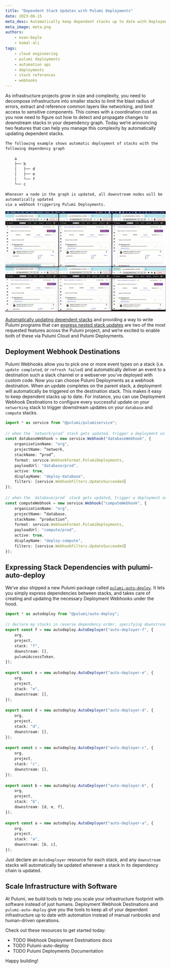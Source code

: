 ```yaml
---
title: "Dependent Stack Updates with Pulumi Deployments"
date: 2023-06-15
meta_desc: Automatically keep dependent stacks up to date with Deployment Webhook Destinations and the pulumi-auto-deploy package.
meta_image: meta.png
authors:
    - evan-boyle
    - komal-ali
tags:
    - cloud engineering
    - pulumi deployments
    - automation api
    - deployments
    - stack references
    - webhooks
---
```


As infrastructure projects grow in size and complexity, you need to decompose infrastructure into smaller stacks to limit the blast radius of errors, extract and reference common layers like networking, and limit access to sensitive components. This comes with a coordination cost as you now need to figure out how to detect and propagate changes to downstream stacks in your dependency graph. Today we’re announcing two features that can help you manage this complexity by automatically updating dependent stacks.

```
The following example shows automatic deployment of stacks with the following dependency graph

    a
    ├── b
    │   ├── d
    │   ├── e
    │   └── f
    └── c

Whenever a node in the graph is updated, all downstream nodes will be automatically updated
via a webhook triggering Pulumi Deployments.
```

![Dependent Stacks Updating Automatically via Pulumi Deployments](auto-deploy.gif)

[Automatically updating dependent stacks](https://github.com/pulumi/pulumi/issues/2309) and providing a way to write Pulumi programs that can [express nested stack updates](https://github.com/pulumi/pulumi/issues/2209) are two of the most requested features across the Pulumi project, and we’re excited to enable both of these via Pulumi Cloud and Pulumi Deployments.

## Deployment Webhook Destinations

Pulumi Webhooks allow you to pick one or more event types on a stack (i.e. `update completed`, or `refresh failed`) and automatically deliver an event to a destination such a slack channel or a webserver you’ve deployed with custom code. Now you can choose Pulumi Deployments as a webhook destination. When an update completes on the parent stack, a deployment will automatically be triggered on the destination stack. This makes it easy to keep dependent stacks up to date. For instance, you can use Deployment Webhook Destinations to configure every successful update on your `networking` stack to trigger downstream updates on your `database` and `compute` stacks.

```ts
import * as service from "@pulumi/pulumiservice";

// when the `network/prod’ stack gets updated, trigger a deployment on `database/prod`
const databaseWebhook = new service.Webhook("databaseWebhook", {
    organizationName: "org",
    projectName: “network,
    stackName: “prod”,
    format: service.WebhookFormat.PulumiDeployments,
    payloadUrl: "database/prod",
    active: true,
    displayName: "deploy-database",
    filters: [service.WebhookFilters.UpdateSucceeded]
});

// when the `database/prod` stack gets updated, trigger a deployment on `compute/prod`
const computeWebhook = new service.Webhook("computeWebhook", {
    organizationName: "org",
    projectName: “database,
    stackName: “production”,
    format: service.WebhookFormat.PulumiDeployments,
    payloadUrl: "compute/prod",
    active: true,
    displayName: "deploy-compute",
    filters: [service.WebhookFilters.UpdateSucceeded]
});
```

## Expressing Stack Dependencies with pulumi-auto-deploy

We’ve also shipped a new Pulumi package called [`pulumi-auto-deploy`](github.com/pulumi/pulumi-auto-deploy). It lets you simply express dependencies between stacks, and takes care of creating and updating the necessary Deployment Webhooks under the hood.

```ts
import * as autodeploy from "@pulumi/auto-deploy";

// declare my stacks in reverse dependency order, specifying downstream stacks as we go.
export const f = new autodeploy.AutoDeployer("auto-deployer-f", {
    org,
    project,
    stack: "f",
    downstream: [],
    pulumiAccessToken,
});

export const e = new autodeploy.AutoDeployer("auto-deployer-e", {
    org,
    project,
    stack: "e",
    downstream: [],
});

export const d = new autodeploy.AutoDeployer("auto-deployer-d", {
    org,
    project,
    stack: "d",
    downstream: [],
});

export const c = new autodeploy.AutoDeployer("auto-deployer-c", {
    org,
    project,
    stack: "c",
    downstream: [],
});

export const b = new autodeploy.AutoDeployer("auto-deployer-b", {
    org,
    project,
    stack: "b",
    downstream: [d, e, f],
});

export const a = new autodeploy.AutoDeployer("auto-deployer-a", {
    org,
    project,
    stack: "a",
    downstream: [b, c],
});
```

Just declare an `AutoDeployer` resource for each stack, and any `downstream` stacks will automatically be updated whenever a stack in its dependency chain is updated.

## Scale Infrastructure with Software

At Pulumi, we build tools to help you scale your infrastructure footprint with software instead of just humans. Deployment Webhook Destinations and `pulumi-auto-deploy` give you the tools to keep all of your dependent infrastructure up to date with automation instead of manual runbooks and human-driven operations.

Check out these resources to get started today:

- TODO Webhook Deployment Destinations docs
- TODO Pulumi-auto-deploy
- TODO Pulumi Deployments Documentation

Happy building!
